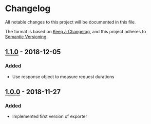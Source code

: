 # Changelog
All notable changes to this project will be documented in this file.

The format is based on [Keep a Changelog](https://keepachangelog.com/en/1.0.0/),
and this project adheres to [Semantic Versioning](https://semver.org/spec/v2.0.0.html).

## [1.1.0] - 2018-12-05
### Added
- Use response object to measure request durations

## [1.0.0] - 2018-11-27
### Added
- Implemented first version of exporter

[1.1.0]: https://github.com/TailorBrands/node-exporter-prometheus/v1.0.0
[1.0.0]: https://github.com/TailorBrands/node-exporter-prometheus/v1.0.0
